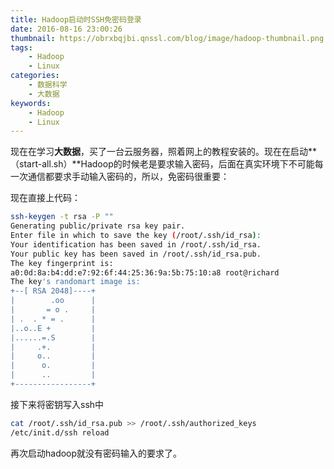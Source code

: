 ```yaml
---
title: Hadoop启动时SSH免密码登录
date: 2016-08-16 23:00:26
thumbnail: https://obrxbqjbi.qnssl.com/blog/image/hadoop-thumbnail.png
tags:
	- Hadoop
	- Linux
categories:
	- 数据科学
	- 大数据
keywords:
	- Hadoop
	- Linux
---
```

现在在学习**大数据**，买了一台云服务器，照着网上的教程安装的。现在在启动**（start-all.sh）**Hadoop的时候老是要求输入密码，后面在真实环境下不可能每一次通信都要求手动输入密码的，所以，免密码很重要：

现在直接上代码：

``` bash
ssh-keygen -t rsa -P ""
Generating public/private rsa key pair.
Enter file in which to save the key (/root/.ssh/id_rsa): 
Your identification has been saved in /root/.ssh/id_rsa.
Your public key has been saved in /root/.ssh/id_rsa.pub.
The key fingerprint is:
a0:0d:8a:b4:dd:e7:92:6f:44:25:36:9a:5b:75:10:a8 root@richard
The key's randomart image is:
+--[ RSA 2048]----+
|        .oo      |
|       = o .     |
| .  . * = .      |
|..o..E +         |
|......=.S        |
|     .+.         |
|     o..         |
|      o.         |
|      ..         |
+-----------------+
```

接下来将密钥写入ssh中

``` bash
cat /root/.ssh/id_rsa.pub >> /root/.ssh/authorized_keys
/etc/init.d/ssh reload
```

再次启动hadoop就没有密码输入的要求了。